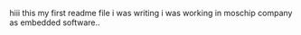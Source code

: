 hiii this my first readme file i was writing 
i was working in moschip company as embedded software..
